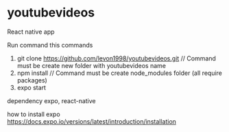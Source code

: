 # youtubevideos
React native app 

Run command this commands
1. git clone https://github.com/levon1998/youtubevideos.git // Command must be create new folder with youtubevideos name
2. npm install // Command must be create node_modules folder (all require packages)
3. expo start

dependency
expo, react-native

how to install expo
https://docs.expo.io/versions/latest/introduction/installation
